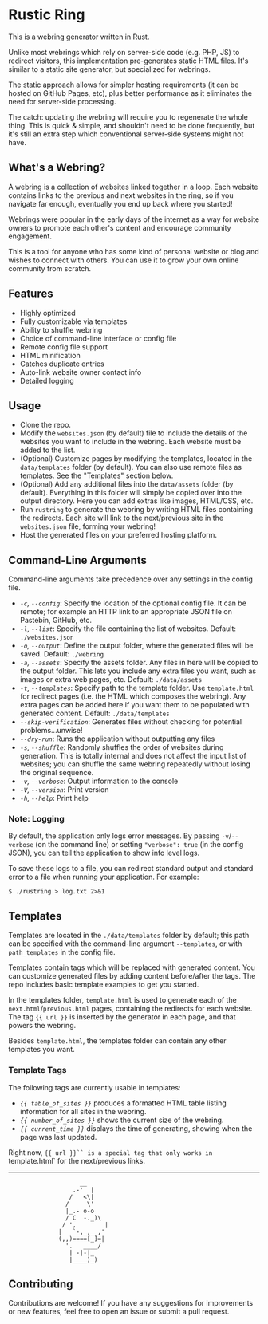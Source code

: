 # Rustic Ring

This is a webring generator written in Rust. 

Unlike most webrings which rely on server-side code (e.g. PHP, JS) to redirect visitors, this implementation pre-generates static HTML files. It's similar to a static site generator, but specialized for webrings.  

The static approach allows for simpler hosting requirements (it can be hosted on GitHub Pages, etc), plus better performance as it eliminates the need for server-side processing. 

The catch: updating the webring will require you to regenerate the whole thing. This is quick & simple, and shouldn't need to be done frequently, but it's still an extra step which conventional server-side systems might not have. 

## What's a Webring?

A webring is a collection of websites linked together in a loop. Each website contains links to the previous and next websites in the ring, so if you navigate far enough, eventually you end up back where you started! 

Webrings were popular in the early days of the internet as a way for website owners to promote each other's content and encourage community engagement. 

This is a tool for anyone who has some kind of personal website or blog and wishes to connect with others. You can use it to grow your own online community from scratch. 

## Features 

- Highly optimized
- Fully customizable via templates
- Ability to shuffle webring
- Choice of command-line interface or config file
- Remote config file support
- HTML minification
- Catches duplicate entries
- Auto-link website owner contact info
- Detailed logging

## Usage

- Clone the repo.
- Modify the `websites.json` (by default) file to include the details of the websites you want to include in the webring. Each website must be added to the list. 
- (Optional) Customize pages by modifying the templates, located in the `data/templates` folder (by default). You can also use remote files as templates. See the "Templates" section below. 
- (Optional) Add any additional files into the `data/assets` folder (by default). Everything in this folder will simply be copied over into the output directory. Here you can add extras like images, HTML/CSS, etc. 
- Run `rustring` to generate the webring by writing HTML files containing the redirects. Each site will link to the next/previous site in the `websites.json` file, forming your webring!
- Host the generated files on your preferred hosting platform. 

## Command-Line Arguments

Command-line arguments take precedence over any settings in the config file. 

- *`-c`, `--config`*: Specify the location of the optional config file. It can be remote; for example an HTTP link to an appropriate JSON file on Pastebin, GitHub, etc. 
- *`-l`, `--list`*: Specify the file containing the list of websites. Default: `./websites.json`
- *`-o`, `--output`*: Define the output folder, where the generated files will be saved. Default: `./webring`
- *`-a`, `--assets`*: Specify the assets folder. Any files in here will be copied to the output folder. This lets you include any extra files you want, such as images or extra web pages, etc. Default: `./data/assets`
- *`-t`, `--templates`*: Specify path to the template folder. Use `template.html` for redirect pages (i.e. the HTML which composes the webring). Any extra pages can be added here if you want them to be populated with generated content. Default: `./data/templates`
- *`--skip-verification`*: Generates files without checking for potential problems...unwise!
- *`--dry-run`*: Runs the application without outputting any files
- *`-s`, `--shuffle`*: Randomly shuffles the order of websites during generation. This is totally internal and does not affect the input list of websites; you can shuffle the same webring repeatedly without losing the original sequence. 
- *`-v`, `--verbose`*: Output information to the console
- *`-V`, `--version`*: Print version
- *`-h`, `--help`*: Print help

### Note: Logging

By default, the application only logs error messages. By passing `-v`/`--verbose` (on the command line) or setting `"verbose": true` (in the config JSON), you can tell the application to show info level logs. 

To save these logs to a file, you can redirect standard output and standard error to a file when running your application. For example:

```
$ ./rustring > log.txt 2>&1
```

## Templates

Templates are located in the `./data/templates` folder by default; this path can be specified with the command-line argument `--templates`, or with `path_templates` in the config file.

Templates contain tags which will be replaced with generated content. You can customize generated files by adding content before/after the tags. The repo includes basic template examples to get you started. 

In the templates folder, `template.html` is used to generate each of the `next.html`/`previous.html` pages, containing the redirects for each website. The tag `{{ url }}` is inserted by the generator in each page, and that powers the webring. 

Besides `template.html`, the templates folder can contain any other templates you want. 

### Template Tags

The following tags are currently usable in templates: 

- *`{{ table_of_sites }}`* produces a formatted HTML table listing information for all sites in the webring. 
- *`{{ number_of_sites }}`* shows the current size of the webring.
- *`{{ current_time }}`* displays the time of generating, showing when the page was last updated. 

Right now, `{{ url }}`` is a special tag that only works in `template.html` for the next/previous links.  

----------------------------

```
                    __
                  .-'  |
                 /   <\|
                /     \'
                |_.- o-o
                / C  -._)\
               / ',        |
              |   `-,_,__,'
              (,,)====[_]=|
                '.   ____/
                 | -|-|_
                 |____)_)
```

## Contributing

Contributions are welcome! If you have any suggestions for improvements or new features, feel free to open an issue or submit a pull request.
